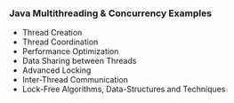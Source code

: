 ### Java Multithreading & Concurrency Examples
- Thread Creation
- Thread Coordination
- Performance Optimization
- Data Sharing between Threads
- Advanced Locking
- Inter-Thread Communication
- Lock-Free Algorithms, Data-Structures and Techniques